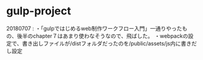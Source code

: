 # gulp-project
20180707 :
・「gulpではじめるweb制作ワークフロー入門」一通りやったもの、後半のchapter７はあまり使わなそうなので、飛ばした。
・webpackの設定で、書き出しファイルが/distフォルダだったのを/public/assets/js内に書きだし設定